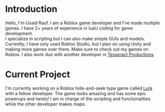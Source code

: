 <h1>Introduction</h1>
Hello, I'm Usaid Rauf. I am a Roblox game developer and I've made multiple games. I have 2+ years of experience in luaU coding for game development.<br>
I specialize in scripting but I can also make simple GUIs and models. 
Currently, I have only used Roblox Studio, but I plan on using Unity and making more games over there.
Make sure to check out my games on Roblox. I also work duo with another developer in <a href="https://www.roblox.com/groups/33097135/Tesseract-Productions#!/about">Tesseract Productions</a>.<br>
<h1>Current Project</h1>
I'm currently working on a Roblox hide-and-seek type game called <a href="https://www.roblox.com/games/14773789732/Lurk">Lurk</a> with a fellow developer. The game looks amazing and has some epic powerups and twists! I am in charge of the scripting and functionalities while the other developer makes maps.
